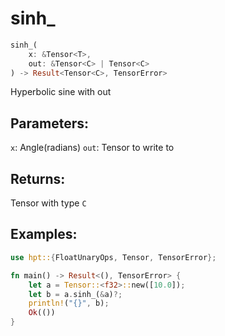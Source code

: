# sinh_
```rust
sinh_(
    x: &Tensor<T>, 
    out: &Tensor<C> | Tensor<C>
) -> Result<Tensor<C>, TensorError>
```
Hyperbolic sine with out
## Parameters:
`x`: Angle(radians)
`out`: Tensor to write to
## Returns:
Tensor with type `C`
## Examples:
```rust
use hpt::{FloatUnaryOps, Tensor, TensorError};

fn main() -> Result<(), TensorError> {
    let a = Tensor::<f32>::new([10.0]);
    let b = a.sinh_(&a)?;
    println!("{}", b);
    Ok(())
}
```